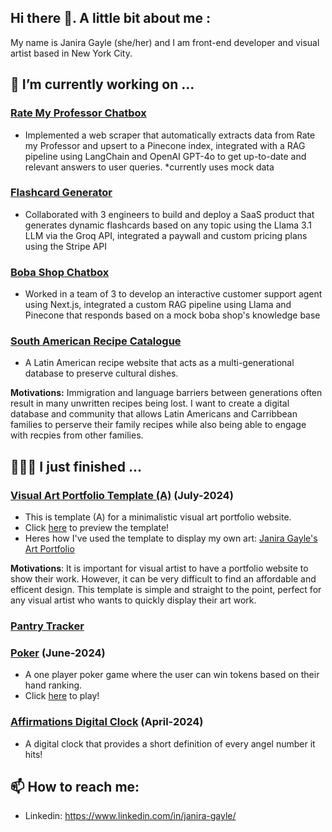 ## Hi there 👋. A little bit about me :

My name is Janira Gayle (she/her) and I am front-end developer and visual artist based in New York City.

## 🔭 I’m currently working on ...
###  [Rate My Professor Chatbox](https://github.com/cindyweng18/rmp-ai-assistant)
- Implemented a web scraper that automatically extracts data from Rate my Professor and upsert to a Pinecone index, integrated with a RAG pipeline using LangChain and OpenAI GPT-4o to get up-to-date and relevant answers to user queries. *currently uses mock data
###  [Flashcard Generator](https://github.com/cindyweng18/flashcard-saas)
- Collaborated with 3 engineers to build and deploy a SaaS product that generates dynamic flashcards based on any topic using the Llama 3.1 LLM via the Groq API, integrated a paywall and custom pricing plans using the Stripe API
###  [Boba Shop Chatbox](https://github.com/janiragayle/boba-chatbox?tab=readme-ov-file)
- Worked in a team of 3 to develop an interactive customer support agent using Next.js, integrated a custom RAG pipeline using Llama and Pinecone that responds based on a mock boba shop's knowledge base
###  [South American Recipe Catalogue]()
- A Latin American recipe website that acts as a multi-generational database to preserve cultural dishes.
  
**Motivations:** Immigration and language barriers between generations often result in many unwritten recipes being lost. I want to create a digital database and community that allows Latin Americans and Carribbean families to perserve their family recipes while also being able to engage with recpies from other families. 

## 👩🏽‍💻 I just finished ...
###  [Visual Art Portfolio Template (A)](https://github.com/janiragayle/art-portfolio-a) (July-2024)
- This is template (A) for a minimalistic visual art portfolio website.
- Click [here](https://art-portfolio-a.netlify.app) to preview the template!
- Heres how I've used the template to display my own art: [Janira Gayle's Art Portfolio](https://janiragayle.com/Art/index.html)

**Motivations**: It is important for visual artist to have a portfolio website to show their work. However, it can be very difficult to find an affordable and efficent design. This template is simple and straight to the point, perfect for any visual artist who wants to quickly display their art work.
###  [Pantry Tracker]()
###  [Poker](https://github.com/janiragayle/Poker) (June-2024)
- A one player poker game where the user can win tokens based on their hand ranking.
- Click [here](https://poker-jg.netlify.app) to play!

###  [Affirmations Digital Clock](https://github.com/janiragayle/Affirmations-Clock) (April-2024)
- A digital clock that provides a short definition of every angel number it hits!





## 📫 How to reach me: 
- Linkedin: https://www.linkedin.com/in/janira-gayle/
<!--
**janiragayle/JaniraGayle** is a ✨ _special_ ✨ repository because its `README.md` (this file) appears on your GitHub profile.

Here are some ideas to get you started:

- 🔭 I’m currently working on ...
- 🌱 I’m currently learning ...
- 👯 I’m looking to collaborate on ...
- 🤔 I’m looking for help with ...
- 💬 Ask me about ...
- 📫 How to reach me: ...
- 😄 Pronouns: ...
- ⚡ Fun fact: ...
-->
